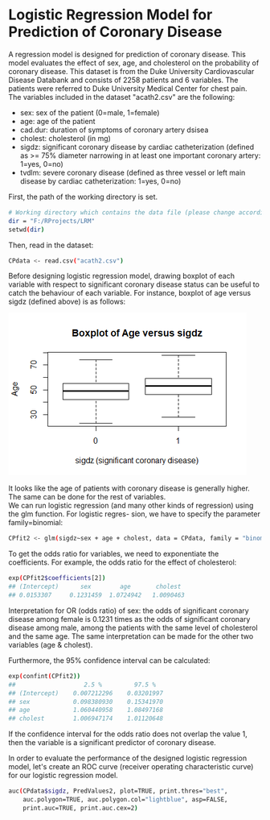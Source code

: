 # Logistic Regression Model for Prediction of Coronary Disease
A regression model is designed for prediction of coronary disease. This model evaluates the effect of sex, age, and cholesterol on the probability of
coronary disease. This dataset is from the Duke University Cardiovascular Disease Databank and consists of 2258 patients and 6 variables. The patients were referred to Duke University Medical Center for chest pain. The variables included in the dataset "acath2.csv" are the following:

- sex: sex of the patient (0=male, 1=female)
- age: age of the patient
- cad.dur: duration of symptoms of coronary artery dsisea
- cholest: cholesterol (in mg)
- sigdz: significant coronary disease by cardiac catheterization (defined as >= 75% diameter narrowing in at least one important coronary artery: 1=yes, 0=no)
- tvdlm: severe coronary disease (defined as three vessel or left main disease by cardiac catheterization: 1=yes, 0=no)

First, the path of the working directory is set.  
```sh
# Working directory which contains the data file (please change accordingly)  
dir = "F:/RProjects/LRM"
setwd(dir)
```

Then, read in the dataset:

```sh
CPdata <- read.csv("acath2.csv")
```
Before designing logistic regression model, drawing boxplot of each variable with respect to significant coronary disease status can be useful to catch the behaviour of each variable. For instance, boxplot of age versus sigdz (defined above) is as follows:

![alt text](Boxplot_age.png)

It looks like the age of patients with coronary disease is generally higher. The same can be done for the rest of variables.  
We can run logistic regression (and many other kinds of regression) using the glm function. For logistic regres-
sion, we have to specify the parameter family=binomial:

```sh
CPfit2 <- glm(sigdz~sex + age + cholest, data = CPdata, family = "binomial")
```

To get the odds ratio for variables, we need to exponentiate the coefficients. For example, the odds ratio for the effect of cholesterol:
```sh
exp(CPfit2$coefficients[2])  
## (Intercept)      sex        age       cholest  
## 0.0153307     0.1231459  1.0724942   1.0090463  
```

Interpretation for OR (odds ratio) of sex: the odds of significant coronary disease among female is 0.1231 times as the odds of significant coronary disease among male, among the patients with the same level of cholesterol and the same age. The same interpretation can be made for the other two variables (age & cholest).

Furthermore, the 95% confidence interval can be calculated:
```sh
exp(confint(CPfit2))  
##                   2.5 %         97.5 %
## (Intercept)    0.007212296    0.03201997
## sex            0.098380930    0.15341970
## age            1.060440958    1.08497168
## cholest        1.006947174    1.01120648
```
If the confidence interval for the odds ratio does not overlap the value 1, then the variable is a significant predictor of coronary disease.  
  
  
In order to evaluate the performance of the designed logistic regression model, let's create an ROC curve (receiver operating characteristic curve) for our logistic regression model.  

```sh
auc(CPdata$sigdz, PredValues2, plot=TRUE, print.thres="best",
    auc.polygon=TRUE, auc.polygon.col="lightblue", asp=FALSE,
    print.auc=TRUE, print.auc.cex=2)
```

